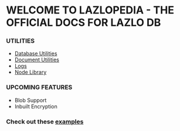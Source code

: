 # WELCOME TO LAZLOPEDIA - THE OFFICIAL DOCS FOR LAZLO DB

### UTILITIES
* [Database Utilities](http://lazlo.yenvo.io/database-utilities)
* [Document Utilities](http://lazlo.yenvo.io/document-utilities)
* [Logs](http://lazlo.yenvo.io/logging)
* [Node Library](http://lazlo.yenvo.io/lazlo-node)

### UPCOMING FEATURES
* Blob Support
* Inbuilt Encryption

### Check out these [examples](http://lazlo.yenvo.io/examples)
